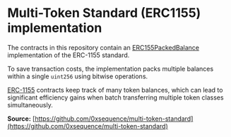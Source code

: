 # Multi-Token Standard (ERC1155) implementation

The contracts in this repository contain an [ERC155PackedBalance](https://github.com/0xsequence/multi-token-standard/tree/master/contracts/tokens/ERC1155PackedBalance) implementation of the ERC-1155 standard.

To save transaction costs, the implementation packs multiple balances within a single `uint256` using bitwise operations.

[ERC-1155](https://github.com/ethereum/EIPs/issues/1155) contracts keep track of many token balances, which can lead to significant efficiency gains when batch transferring multiple token classes simultaneously.

__Source:__ [https://github.com/0xsequence/multi-token-standard](https://github.com/0xsequence/multi-token-standard)
